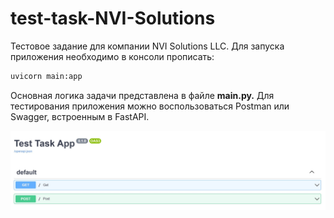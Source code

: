 # test-task-NVI-Solutions
Тестовое задание для компании NVI Solutions LLC.
Для запуска приложения необходимо в консоли прописать: 
```bash
uvicorn main:app
```
Основная логика задачи представлена в файле **main.py.** 
Для тестирования приложения можно воспользоваться Postman или  Swagger, встроенным в FastAPI. 

![alt text](https://github.com/TamaraSavadyan/test-task-NVI-Solutions/blob/main/test.JPG)
